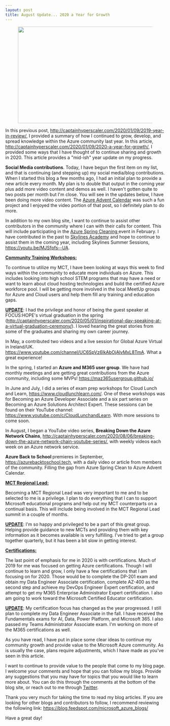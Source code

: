 ```yaml
---
layout: post
title: August Update... 2020 a Year for Growth
---
```


<!-- wp:image {"align":"center","id":217,"width":543,"height":303,"sizeSlug":"large"} -->
<div class="wp-block-image"><figure class="aligncenter size-large is-resized"><img src="https://captainhyperscaler.files.wordpress.com/2020/01/2020cloud-1.jpg?w=283" alt="" class="wp-image-217" width="543" height="303"/></figure></div>
<!-- /wp:image -->

<!-- wp:paragraph -->
<p>In this previous post, <a rel="noreferrer noopener" aria-label=" (opens in a new tab)" href="http://captainhyperscaler.com/2020/01/09/2019-year-in-review/" target="_blank">http://captainhyperscaler.com/2020/01/09/2019-year-in-review/</a>, I provided a summary of how I continued to grow, develop, and spread knowledge within the Azure community last year.  In this article, <a rel="noreferrer noopener" href="http://captainhyperscaler.com/2020/01/09/2020-a-year-for-growth/" target="_blank">http://captainhyperscaler.com/2020/01/09/2020-a-year-for-growth/</a>, I provided some ways that I have thought of to continue sharing and growth in 2020.  This article provides a "mid-ish" year update on my progress.</p>
<!-- /wp:paragraph -->

<!-- wp:paragraph -->
<p><strong>Social Media contributions</strong>.  Today, I have begun the first item on my list, and that is continuing (and stepping up) my social media/blog contributions.  When I started this blog a few months ago, I had an initial plan to provide a new article every month.  My plan is to double that output in the coming year plus add more video content and demos as well.  I haven't gotten quite to two posts per month but I'm close. You will see in the updates below, I have been doing more video content. The <a rel="noreferrer noopener" aria-label="Azure Advent Calendar (opens in a new tab)" href="https://azureadventcalendar.com/" target="_blank">Azure Advent Calendar</a> was such a fun project and I enjoyed the video portion of that post, so I definitely plan to do more.</p>
<!-- /wp:paragraph -->

<!-- wp:paragraph -->
<p>In addition to my own blog site, I want to continue to assist other contributors in the community where I can with their calls for content.  This will include participating in the <a rel="noreferrer noopener" aria-label="Azure Spring Cleaning  (opens in a new tab)" href="https://www.azurespringclean.com/" target="_blank">Azure Spring Cleaning </a>event in February.  I have contributed in the past to <a rel="noreferrer noopener" aria-label="Skylines Academy (opens in a new tab)" href="https://courses.skylinesacademy.com/?affcode=180879_p1mljie2" target="_blank">Skylines Academy</a> and hope to continue to assist them in the coming year, including Skylines Summer Sessions, <a rel="noreferrer noopener" href="https://youtu.be/MJSfpfs--UA" target="_blank">https://youtu.be/MJSfpfs--UA</a>. </p>
<!-- /wp:paragraph -->

<!-- wp:paragraph -->
<p><strong><span style="text-decoration:underline;">Community Training Workshops:</span></strong></p>
<!-- /wp:paragraph -->

<!-- wp:paragraph -->
<p>To continue to utilize my MCT, I have been looking at ways this week to find ways within the community to educate more individuals on Azure.  This includes looking into high school STEM programs that may have a need or want to learn about cloud hosting technologies and build the certified Azure workforce pool.  I will be getting more involved in the local MeetUp groups for Azure and Cloud users and help them fill any training and education gaps. </p>
<!-- /wp:paragraph -->

<!-- wp:paragraph -->
<p><span style="text-decoration:underline;"><strong>UPDATE</strong></span>: I had the privilege and honor of being the guest speaker at FOCUS:HOPE's virtual graduation in the spring (<a rel="noreferrer noopener" href="http://captainhyperscaler.com/2020/05/01/inspirational-day-speaking-at-a-virtual-graduation-ceremony/" target="_blank">http://captainhyperscaler.com/2020/05/01/inspirational-day-speaking-at-a-virtual-graduation-ceremony/</a>). I loved hearing the great stories from some of the graduates and sharing my own career journey. </p>
<!-- /wp:paragraph -->

<!-- wp:paragraph -->
<p>In May, a contributed two videos and a live session for Global Azure Virtual in Ireland/UK. <a rel="noreferrer noopener" href="https://www.youtube.com/channel/UC6SpVz6lkAbOjAlvMxL8TmA" target="_blank">https://www.youtube.com/channel/UC6SpVz6lkAbOjAlvMxL8TmA</a>. What a great experience!</p>
<!-- /wp:paragraph -->

<!-- wp:paragraph -->
<p>In the spring, I started an <strong>Azure and M365 user group</strong>. We have had monthly meetings and are getting great contributions from the Azure community, including some MVPs! <a rel="noreferrer noopener" href="https://maz365usergroup.github.io/" target="_blank">https://maz365usergroup.github.io/</a></p>
<!-- /wp:paragraph -->

<!-- wp:paragraph -->
<p>In June and July, I did a series of exam prep workshops for Cloud Lunch and Learn, <a rel="noreferrer noopener" href="https://www.cloudlunchlearn.com/" target="_blank">https://www.cloudlunchlearn.com/</a>. One of these workshops was for Becoming an Azure Developer Associate and a six part series on Becoming an Azure Solutions Architect Expert. These sessions can be found on their YouTube channel: <a rel="noreferrer noopener" href="https://www.youtube.com/c/CloudLunchandLearn" target="_blank">https://www.youtube.com/c/CloudLunchandLearn</a>. With more sessions to come soon. </p>
<!-- /wp:paragraph -->

<!-- wp:paragraph -->
<p>In August, I began a YouTube video series, <strong>Breaking Down the Azure Network Chains</strong>, <a rel="noreferrer noopener" href="http://captainhyperscaler.com/2020/08/06/breaking-down-the-azure-network-chain-youtube-series/" target="_blank">http://captainhyperscaler.com/2020/08/06/breaking-down-the-azure-network-chain-youtube-series/</a>, with weekly videos each week on an Azure network service. </p>
<!-- /wp:paragraph -->

<!-- wp:paragraph -->
<p><strong>Azure Back to School </strong>premieres in September, <a rel="noreferrer noopener" href="https://azurebacktoschool.tech" target="_blank">https://azurebacktoschool.tech</a>, with a daily video or article from members of the community.  Filling the gap from Azure Spring Clean to Azure Advent Calendar. </p>
<!-- /wp:paragraph -->

<!-- wp:paragraph -->
<p><span style="text-decoration:underline;"><strong>MCT Regional Lead:</strong></span></p>
<!-- /wp:paragraph -->

<!-- wp:paragraph -->
<p>Becoming a MCT Regional Lead was very important to me and to be selected to me is a privilege.  I plan to do everything that I can to support Microsoft educational programs and help out my MCT counterparts on a continual basis.  This will include being involved in the MCT Regional Lead summit in a couple of months.</p>
<!-- /wp:paragraph -->

<!-- wp:paragraph -->
<p><span style="text-decoration:underline;"><strong>UPDATE</strong></span>: I'm so happy and privileged to be a part of this great group. Helping provide guidance to new MCTs and providing them with key information as it becomes available is very fulfilling. I've tried to get a group together quarterly, but it has been a bit slow in getting interest.  </p>
<!-- /wp:paragraph -->

<!-- wp:paragraph -->
<p><span style="text-decoration:underline;"><strong>Certifications:</strong></span></p>
<!-- /wp:paragraph -->

<!-- wp:paragraph -->
<p>The last point of emphasis for me in 2020 is with certifications.  Much of 2019 for me was focused on getting Azure certifications.  Though I will continue to learn and grow, I only have a few certifications that I am focusing on for 2020.  Those would be to complete the DP-201 exam and obtain my Data Engineer Associate certification,  complete AZ-400 as the second step and achieve my DevOps Engineer Expert certification, and attempt to get my M365 Enterprise Administrator Expert certification.  I also am going to work toward the Microsoft Certified Educator certification.</p>
<!-- /wp:paragraph -->

<!-- wp:paragraph -->
<p><strong><span style="text-decoration:underline;">UPDATE</span></strong>:  My certification focus has changed as the year progressed. I still plan to complete my Data Engineer Associate in the fall. I have received the Fundamentals exams for AI, Data, Power Platform, and Microsoft 365. I also passed my Teams Administrator Associate exam.  I'm working on more of the M365 certifications as well. </p>
<!-- /wp:paragraph -->

<!-- wp:paragraph -->
<p>As you have read, I have put in place some clear ideas to continue my community growth and provide value to the Microsoft Azure community.  As is usually the case, plans require adjustments, which I have made as you've seen in this article. </p>
<!-- /wp:paragraph -->

<!-- wp:paragraph -->
<p>I want to continue to provide value to the people that come to my blog page.  I welcome your comments and hope that you can follow my blogs.  Provide any suggestions that you may have for topics that you would like to learn more about.  You can do this through the comments at the bottom of the blog site, or reach out to me through <a rel="noreferrer noopener" aria-label="Twitter (opens in a new tab)" href="https://twitter.com/DwayneNcloud" target="_blank">Twitter</a>.</p>
<!-- /wp:paragraph -->

<!-- wp:paragraph -->
<p>Thank you very much for taking the time to read my blog articles.  If you are looking for other blogs and contributors to follow, I recommend reviewing the following link: <a rel="noreferrer noopener" aria-label=" (opens in a new tab)" href="https://blog.feedspot.com/microsoft_azure_blogs/" target="_blank">https://blog.feedspot.com/microsoft_azure_blogs/</a></p>
<!-- /wp:paragraph -->

<!-- wp:paragraph -->
<p>Have a great day!</p>
<!-- /wp:paragraph -->
